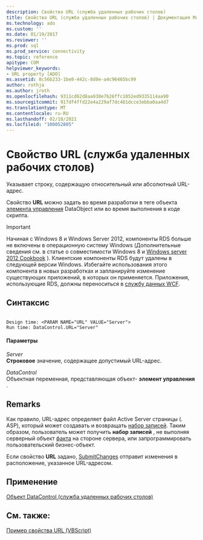 ```yaml
---
description: Свойство URL (служба удаленных рабочих столов)
title: Свойство URL (служба удаленных рабочих столов) | Документация Майкрософт
ms.technology: ado
ms.custom: ''
ms.date: 01/19/2017
ms.reviewer: ''
ms.prod: sql
ms.prod_service: connectivity
ms.topic: reference
apitype: COM
helpviewer_keywords:
- URL property [ADO]
ms.assetid: 8c56b233-1be8-442c-8d0e-a4c96465bc99
author: rothja
ms.author: jroth
ms.openlocfilehash: 9311cd62d8aa938e7b26ffc1052ed9335114aa90
ms.sourcegitcommit: 917df4ffd22e4a229af7dc481dcce3ebba0aa4d7
ms.translationtype: MT
ms.contentlocale: ru-RU
ms.lasthandoff: 02/10/2021
ms.locfileid: "100052805"
---
```

# <a name="url-property-rds"></a>Свойство URL (служба удаленных рабочих столов)
Указывает строку, содержащую относительный или абсолютный URL-адрес.  
  
 Свойство **URL** можно задать во время разработки в теге объекта [элемента управления](./datacontrol-object-rds.md) DataObject или во время выполнения в коде скрипта.  
  
> [!IMPORTANT]
>  Начиная с Windows 8 и Windows Server 2012, компоненты RDS больше не включены в операционную систему Windows (Дополнительные сведения см. в статье о совместимости Windows 8 и [Windows server 2012 Cookbook](https://www.microsoft.com/download/details.aspx?id=27416) ). Клиентские компоненты RDS будут удалены в следующей версии Windows. Избегайте использования этого компонента в новых разработках и запланируйте изменение существующих приложений, в которых он применяется. Приложения, использующие RDS, должны переноситься в [службу данных WCF](/dotnet/framework/wcf/).  
  
## <a name="syntax"></a>Синтаксис  
  
```  
  
Design time: <PARAM NAME="URL" VALUE="Server">  
Run time: DataControl.URL="Server"  
```  
  
#### <a name="parameters"></a>Параметры  
 *Server*  
 **Строковое** значение, содержащее допустимый URL-адрес.  
  
 *DataControl*  
 Объектная переменная, представляющая объект- **элемент управления** .  
  
## <a name="remarks"></a>Remarks  
 Как правило, URL-адрес определяет файл Active Server страницы (. ASP), который может создавать и возвращать [набор записей](../ado-api/recordset-object-ado.md). Таким образом, пользователь может получить **набор записей** , не выполняя серверный объект [факта](./datafactory-object-rdsserver.md) на стороне сервера, или запрограммировать пользовательский бизнес-объект.  
  
 Если свойство **URL** задано, [SubmitChanges](./submitchanges-method-rds.md) отправит изменения в расположение, указанное URL-адресом.  
  
## <a name="applies-to"></a>Применение  
 [Объект DataControl (служба удаленных рабочих столов)](./datacontrol-object-rds.md)  
  
## <a name="see-also"></a>См. также:  
 [Пример свойства URL (VBScript)](./url-property-example-vbscript.md)
